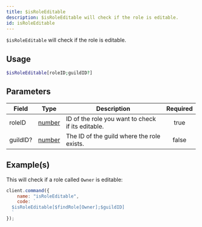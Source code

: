 ```yaml
---
title: $isRoleEditable
description: $isRoleEditable will check if the role is editable.
id: isRoleEditable
---
```


`$isRoleEditable` will check if the role is editable.

## Usage

```php
$isRoleEditable[roleID;guildID?]
```

## Parameters

| Field    | Type                                                                                              | Description                                       | Required |
| -------- | ------------------------------------------------------------------------------------------------- | ------------------------------------------------- | :------: |
| roleID   | [number](https://developer.mozilla.org/en-US/docs/Web/JavaScript/Reference/Global_Objects/Number) | ID of the role you want to check if its editable. |   true   |
| guildID? | [number](https://developer.mozilla.org/en-US/docs/Web/JavaScript/Reference/Global_Objects/Number) | The ID of the guild where the role exists.        |  false   |

## Example(s)

This will check if a role called `Owner` is editable:

```javascript
client.command({
    name: "isRoleEditable",
    code: `
  $isRoleEditable[$findRole[Owner];$guildID]
  `
});
```
